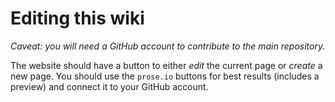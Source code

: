 # Editing this wiki 

*Caveat: you will need a GitHub account to contribute to the main repository.*

The website should have a button to either *edit* the current page or *create* a new page. You should use the `prose.io` buttons for best results (includes a preview) and connect it to your GitHub account.